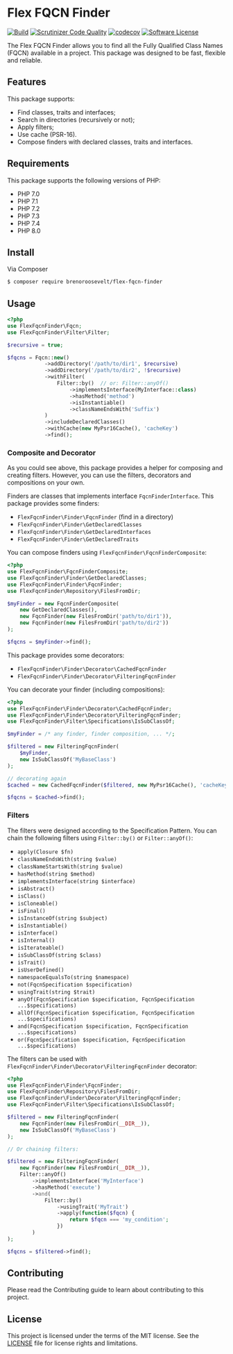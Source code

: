 # Flex FQCN Finder
[![Build](https://github.com/brenoroosevelt/flex-fqcn-finder/actions/workflows/ci.yml/badge.svg)](https://github.com/brenoroosevelt/oni-bus/actions/workflows/ci.yml)
[![Scrutinizer Code Quality](https://scrutinizer-ci.com/g/brenoroosevelt/flex-fqcn-finder/badges/quality-score.png?b=main)](https://scrutinizer-ci.com/g/brenoroosevelt/flex-fqcn-finder/?branch=main)
[![codecov](https://codecov.io/gh/brenoroosevelt/flex-fqcn-finder/branch/main/graph/badge.svg?token=S1QBA18IBX)](https://codecov.io/gh/brenoroosevelt/flex-fqcn-finder)
[![Software License](https://img.shields.io/badge/license-MIT-brightgreen.svg?style=flat)](LICENSE.md)

The Flex FQCN Finder allows you to find all the Fully Qualified Class Names (FQCN) available in a project. This package was designed to be fast, flexible and reliable.
## Features

This package supports:

- Find classes, traits and interfaces;
- Search in directories (recursively or not);
- Apply filters;
- Use cache (PSR-16).
- Compose finders with declared classes, traits and interfaces. 

## Requirements

This package supports the following versions of PHP:

* PHP 7.0
* PHP 7.1
* PHP 7.2
* PHP 7.3
* PHP 7.4
* PHP 8.0

## Install

Via Composer

``` bash
$ composer require brenoroosevelt/flex-fqcn-finder
```
## Usage

```php
<?php
use FlexFqcnFinder\Fqcn;
use FlexFqcnFinder\Filter\Filter;

$recursive = true;

$fqcns = Fqcn::new()
            ->addDirectory('/path/to/dir1', $recursive)
            ->addDirectory('/path/to/dir2', !$recursive)
            ->withFilter(
                Filter::by()  // or: Filter::anyOf()
                    ->implementsInterface(MyInterface::class)
                    ->hasMethod('method')
                    ->isInstantiable()
                    ->classNameEndsWith('Suffix')
            )
            ->includeDeclaredClasses()
            ->withCache(new MyPsr16Cache(), 'cacheKey')
            ->find();
```

### Composite and Decorator

As you could see above, this package provides a helper for composing and creating filters. However, you can use the filters, decorators and compositions on your own.

Finders are classes that implements interface `FqcnFinderInterface`. This package provides some finders:
* `FlexFqcnFinder\Finder\FqcnFinder` (find in a directory)
* `FlexFqcnFinder\Finder\GetDeclaredClasses`
* `FlexFqcnFinder\Finder\GetDeclaredInterfaces`
* `FlexFqcnFinder\Finder\GetDeclaredTraits`

You can compose finders using `FlexFqcnFinder\FqcnFinderComposite`:
```php
<?php
use FlexFqcnFinder\FqcnFinderComposite;
use FlexFqcnFinder\Finder\GetDeclaredClasses;
use FlexFqcnFinder\Finder\FqcnFinder;
use FlexFqcnFinder\Repository\FilesFromDir;

$myFinder = new FqcnFinderComposite(
    new GetDeclaredClasses(),
    new FqcnFinder(new FilesFromDir('path/to/dir1')),
    new FqcnFinder(new FilesFromDir('path/to/dir2'))
);

$fqcns = $myFinder->find();
```

This package provides some decorators: 
* `FlexFqcnFinder\Finder\Decorator\CachedFqcnFinder`
* `FlexFqcnFinder\Finder\Decorator\FilteringFqcnFinder`

You can decorate your finder (including compositions):
```php
<?php
use FlexFqcnFinder\Finder\Decorator\CachedFqcnFinder;
use FlexFqcnFinder\Finder\Decorator\FilteringFqcnFinder;
use FlexFqcnFinder\Filter\Specifications\IsSubClassOf;

$myFinder = /* any finder, finder composition, ... */;

$filtered = new FilteringFqcnFinder(
    $myFinder,
    new IsSubClassOf('MyBaseClass')
);

// decorating again
$cached = new CachedFqcnFinder($filtered, new MyPsr16Cache(), 'cacheKey');

$fqcns = $cached->find();
```

### Filters
The filters were designed according to the Specification Pattern. You can chain the following filters using `Filter::by()` or `Filter::anyOf()`:

* `apply(Closure $fn)`
* `classNameEndsWith(string $value)`
* `classNameStartsWith(string $value)`
* `hasMethod(string $method)`
* `implementsInterface(string $interface)`
* `isAbstract()`
* `isClass()`
* `isCloneable()`
* `isFinal()`
* `isInstanceOf(string $subject)`
* `isInstantiable()`
* `isInterface()`
* `isInternal()`
* `isIterateable()`
* `isSubClassOf(string $class)`
* `isTrait()`
* `isUserDefined()`
* `namespaceEqualsTo(string $namespace)`
* `not(FqcnSpecification $specification)`
* `usingTrait(string $trait)`
* `anyOf(FqcnSpecification $specification, FqcnSpecification ...$specifications)`
* `allOf(FqcnSpecification $specification, FqcnSpecification ...$specifications)`
* `and(FqcnSpecification $specification, FqcnSpecification ...$specifications)`
* `or(FqcnSpecification $specification, FqcnSpecification ...$specifications)`

The filters can be used with `FlexFqcnFinder\Finder\Decorator\FilteringFqcnFinder` decorator:

```php
<?php
use FlexFqcnFinder\Finder\FqcnFinder;
use FlexFqcnFinder\Repository\FilesFromDir;
use FlexFqcnFinder\Finder\Decorator\FilteringFqcnFinder;
use FlexFqcnFinder\Filter\Specifications\IsSubClassOf;

$filtered = new FilteringFqcnFinder(
    new FqcnFinder(new FilesFromDir(__DIR__)),
    new IsSubClassOf('MyBaseClass')
);

// Or chaining filters:

$filtered = new FilteringFqcnFinder(
    new FqcnFinder(new FilesFromDir(__DIR__)),
    Filter::anyOf()
        ->implementsInterface('MyInterface')
        ->hasMethod('execute')
        ->and(
            Filter::by()
                ->usingTrait('MyTrait')
                ->apply(function($fqcn) {
                    return $fqcn === 'my_condition';
                })
        )
);

$fqcns = $filtered->find();
```

## Contributing

Please read the Contributing guide to learn about contributing to this project.

## License

This project is licensed under the terms of the MIT license. See the [LICENSE](LICENSE.md) file for license rights and limitations.